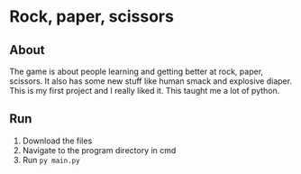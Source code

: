 # Rock, paper, scissors

## About
The game is about people learning and getting better at rock, paper, scissors. It also has some new stuff like human smack and explosive diaper. This is my first project and I really liked it. This taught me a lot of python.

## Run
1. Download the files
2. Navigate to the program directory in cmd
3. Run ```py main.py```